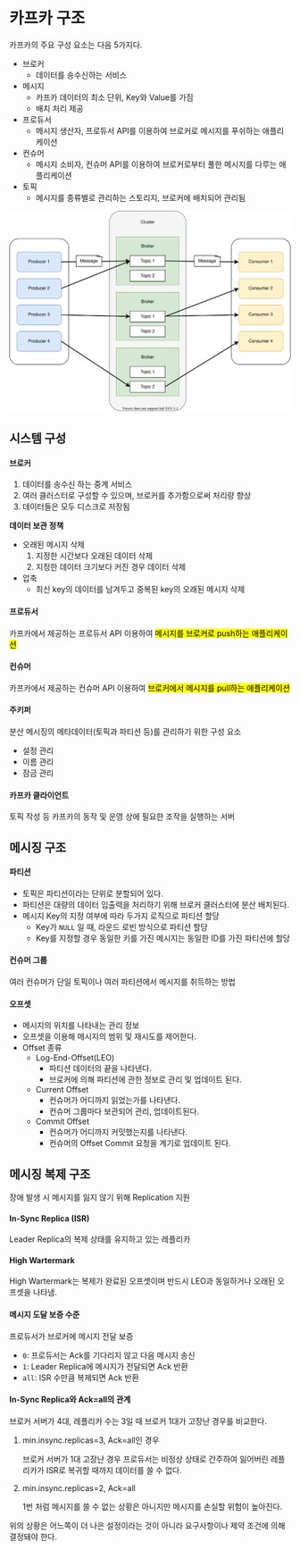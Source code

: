 # 카프카 구조

카프카의 주요 구성 요소는 다음 5가지다.

- 브로커
  - 데이터를 송수신하는 서비스
- 메시지
  - 카프카 데이터의 최소 단위, Key와 Value를 가짐
  - 배치 처리 제공
- 프로듀서
  - 메시지 생산자, 프로듀서 API를 이용하여 브로커로 메시지를 푸쉬하는 애플리케이션
- 컨슈머
  - 메시지 소비자, 컨슈머 API를 이용하여 브로커로부터 풀한 메시지를 다루는 애플리케이션
- 토픽
  - 메시지를 종류별로 관리하는 스토리지, 브로커에 배치되어 관리됨



![cluster architecture](images/kafka_architecture.svg)





## 시스템 구성

#### 브로커

1. 데이터를 송수신 하는 중계 서비스
2. 여러 클러스터로 구성할 수 있으며, 브로커를 추가함으로써 처리량 향상
3. 데이터들은 모두 디스크로 저장됨

**데이터 보관 정책**

- 오래된 메시지 삭제
  1. 지정한 시간보다 오래된 데이터 삭제
  2. 지정한 데이터 크기보다 커진 경우 데이터 삭제
- 압축
  - 최신 key의 데이터를 남겨두고 중복된 key의 오래된 메시지 삭제



#### 프로듀서

카프카에서 제공하는 프로듀서 API 이용하여 <mark>메시지를 브로커로 push하는 애플리케이션</mark>



#### 컨슈머

카프카에서 제공하는 컨슈머 API 이용하여 <mark>브로커에서 메시지를 pull하는 애플리케이션</mark>



#### 주키퍼

분산 메시징의 메타데이터(토픽과 파티션 등)를 관리하기 위한 구성 요소

- 설정 관리
- 이름 관리
- 잠금 관리



#### 카프카 클라이언트

토픽 작성 등 카프카의 동작 및 운영 상에 필요한 조작을 실행하는 서버



## 메시징 구조

#### 파티션

- 토픽은 파티션이라는 단위로 분할되어 있다. 
- 파티션은 대량의 데이터 입출력을 처리하기 위해 브로커 클러스터에 분산 배치된다.
- 메시지 Key의 지정 여부에 따라 두가지 로직으로 파티션 할당
  - Key가 `NULL` 일 때, 라운드 로빈 방식으로 파티션 할당
  - Key를 지정할 경우 동일한 키를 가진 메시지는 동일한 ID를 가진 파티션에 할당



#### 컨슈머 그룹

여러 컨슈머가 단일 토픽이나 여러 파티션에서 메시지를 취득하는 방법



#### 오프셋

- 메시지의 위치를 나타내는 관리 정보
- 오프셋을 이용해 메시지의 범위 및 재시도를 제어한다.
- Offset 종류
  - Log-End-Offset(LEO)
    - 파티션 데이터의 끝을 나타낸다.
    - 브로커에 의해 파티션에 관한 정보로 관리 및 업데이트 된다.
  - Current Offset
    - 컨슈머가 어디까지 읽었는가를 나타낸다.
    - 컨슈머 그룹마다 보관되어 관리, 업데이트된다.
  - Commit Offset
    - 컨슈머가 어디까지 커밋했는지를 나타낸다.
    - 컨슈머의 Offset Commit 요청을 계기로 업데이트 된다.



## 메시징 복제 구조

장애 발생 시 메시지를 잃지 않기 위해 Replication 지원

#### In-Sync Replica (ISR)

Leader Replica의 복제 상태를 유지하고 있는 레플리카



#### High Wartermark

High Wartermark는 복제가 완료된 오프셋이며 반드시 LEO과 동일하거나 오래된 오프셋을 나타냄.



#### 메시지 도달 보증 수준

프로듀서가 브로커에 메시지 전달 보증

- `0`: 프로듀서는 Ack를 기다리지 않고 다음 메시지 송신
- `1`: Leader Replica에 메시지가 전달되면 Ack 반환
- `all`: ISR 수만큼 복제되면 Ack 반환



#### In-Sync Replica와 Ack=all의 관계

브로커 서버가 4대, 레플리카 수는 3일 때 브로커 1대가 고장난 경우를 비교한다.

1. min.insync.replicas=3, Ack=all인 경우

   브로커 서버가 1대 고장난 경우 프로듀서는 비정상 상태로 간주하여 잃어버린 레플리카가 ISR로 복귀할 때까지 데이터를 쓸 수 없다.

2. min.insync.replicas=2, Ack=all

   1번 처럼 메시지를 쓸 수 없는 상황은 아니지만 메시지를 손실할 위험이 높아진다.

위의 상황은 어느쪽이 더 나은 설정이라는 것이 아니라 요구사항이나 제약 조건에 의해 결정돼야 한다.

